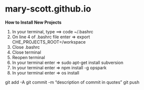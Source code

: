 # mary-scott.github.io

**How to Install New Projects**
1) In your terminal, type ==> code ~/.bashrc
2) On line 4 of .bashrc file enter => export CHE_PROJECTS_ROOT=/workspace
3) Close .bashrc
4) Close terminal
5) Reopen terminal
6) In your terminal enter => sudo apt-get install subversion
7) In your terminal enter => npm install -g opspark
8) In your terminal enter => os install

git add -A
git commit -m “description of commit in quotes”
git push